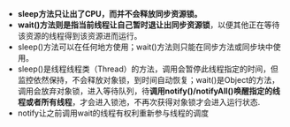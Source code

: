 - **sleep方法只让出了CPU，而并不会释放同步资源锁。**
- **wait()方法则是指当前线程让自己暂时退让出同步资源锁**，以便其他正在等待该资源的线程得到该资源进而运行。
- sleep()方法可以在任何地方使用；wait()方法则只能在同步方法或同步块中使用。
- sleep()是线程线程类（Thread）的方法，调用会暂停此线程指定的时间，但监控依然保持，不会释放对象锁，到时间自动恢复；wait()是Object的方法，调用会放弃对象锁，进入等待队列，待**调用notify()/notifyAll()唤醒指定的线程或者所有线程**，才会进入锁池，不再次获得对象锁才会进入运行状态.
- notify让之前调用wait的线程有权利重新参与线程的调度